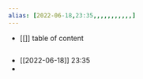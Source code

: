 ```yaml
---
alias: [2022-06-18,23:35,,,,,,,,,,,]
---
```

- [[]]
table of content
```toc
```

- [[2022-06-18]] 23:35
- 